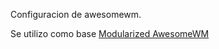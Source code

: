 Configuracion de awesomewm. 

Se utilizo como base [Modularized AwesomeWM](https://github.com/suconakh/awesome-awesome-rc.git)
